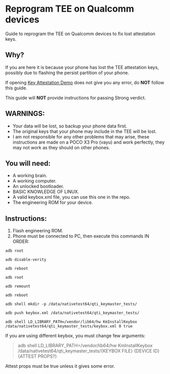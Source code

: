 # Reprogram TEE on Qualcomm devices
Guide to reprogram the TEE on Qualcomm devices to fix lost attestation keys.

## Why?

If you are here it is because your phone has lost the TEE attestation keys, possibly due to flashing the persist partition of your phone.

If opening [Key Attestation Demo](https://github.com/vvb2060/KeyAttestation) does not give you any error, do **NOT** follow this guide.

This guide will **NOT** provide instructions for passing Strong verdict.

## WARNINGS:

- Your data will be lost, so backup your phone data first.
- The original keys that your phone may include in the TEE will be lost.
- I am not responsible for any other problems that may arise, these instructions are made on a POCO X3 Pro (vayu) and work perfectly, they may not work as they should on other phones.

## You will need:

- A working brain.
- A working computer.
- An unlocked bootloader.
- BASIC KNOWLEDGE OF LINUX.
- A valid keybox.xml file, you can use this one in the repo.
- The engineering ROM for your device.

## Instructions:

1. Flash engineering ROM.
2. Phone must be connected to PC, then execute this commands IN ORDER:

```
adb root
```
```
adb disable-verity
```
```
adb reboot
```
```
adb root
```
```
adb remount
```
```
adb reboot
```
```
adb shell mkdir -p /data/nativetest64/qti_keymaster_tests/
```
```
adb push keybox.xml /data/nativetest64/qti_keymaster_tests/
```
```
adb shell LD_LIBRARY_PATH=/vendor/lib64/hw KmInstallKeybox /data/nativetest64/qti_keymaster_tests/keybox.xml 0 true
```

If you are using different keybox, you must change few arguments:
> adb shell LD_LIBRARY_PATH=/vendor/lib64/hw KmInstallKeybox /data/nativetest64/qti_keymaster_tests/{KEYBOX FILE} {DEVICE ID} {ATTEST PROPS?}

Attest props must be true unless it gives some error.
